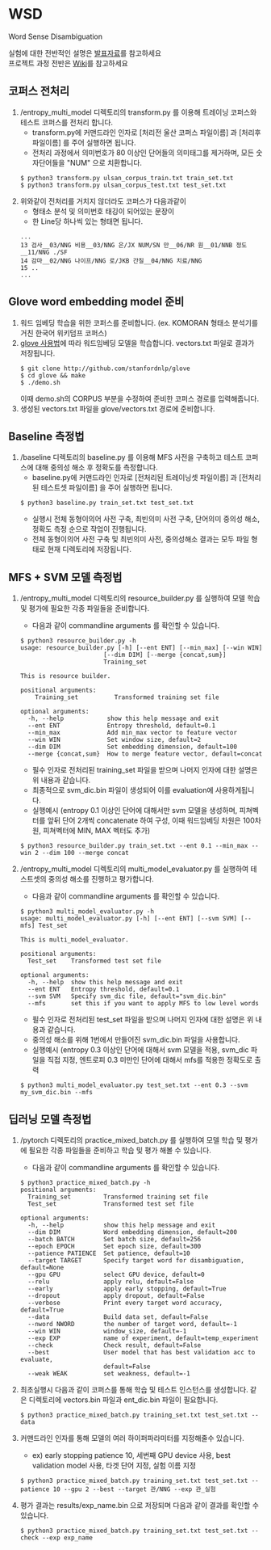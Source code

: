 # WSD
Word Sense Disambiguation
  
실험에 대한 전반적인 설명은 [발표자료](https://github.com/kakaonlp-internship2018/wsd/blob/ene5135-for-presentation/jeff_WSD_0829.pdf)를 참고하세요  
프로젝트 과정 전반은 [Wiki](https://github.com/kakaonlp-internship2018/wsd/wiki)를 참고하세요  

## 코퍼스 전처리
1. /entropy_multi_model 디렉토리의 transform.py 를 이용해 트레이닝 코퍼스와 테스트 코퍼스를 전처리 합니다.
    - transform.py에 커맨드라인 인자로 [처리전 울산 코퍼스 파일이름] 과 [처리후 파일이름] 를 주어 실행하면 됩니다. 
    - 전처리 과정에서 의미번호가 80 이상인 단어들의 의미태그를 제거하며, 모든 숫자단어들을 "NUM" 으로 치환합니다.
    ~~~ 
    $ python3 transform.py ulsan_corpus_train.txt train_set.txt  
    $ python3 transform.py ulsan_corpus_test.txt test_set.txt 
    ~~~  
2. 위와같이 전처리를 거치지 않더라도 코퍼스가 다음과같이 
    - 형태소 분석 및 의미번호 태깅이 되어있는 문장이  
    - 한 Line당 하나씩 있는 형태면 됩니다.
    ~~~
    ...
    13 검사__03/NNG 비용__03/NNG 은/JX NUM/SN 만__06/NR 원__01/NNB 정도__11/NNG ./SF
    14 감마__02/NNG 나이프/NNG 로/JKB 간질__04/NNG 치료/NNG
    15 ..
    ...
    ~~~

## Glove word embedding model 준비
1. 워드 임베딩 학습을 위한 코퍼스를 준비합니다. (ex. KOMORAN 형태소 분석기를 거친 한국어 위키덤프 코퍼스)  
2. [glove 사용법](https://github.com/stanfordnlp/GloVe)에 따라 워드임베딩 모델을 학습합니다. vectors.txt 파일로 결과가 저장됩니다. 
    ~~~
    $ git clone http://github.com/stanfordnlp/glove
    $ cd glove && make
    $ ./demo.sh 
    ~~~ 
    이때 demo.sh의 CORPUS 부분을 수정하여 준비한 코퍼스 경로를 입력해줍니다.  
3. 생성된 vectors.txt 파일을 glove/vectors.txt 경로에 준비합니다.  

## Baseline 측정법
1. /baseline 디렉토리의 baseline.py 를 이용해 MFS 사전을 구축하고 테스트 코퍼스에 대해 중의성 해소 후 정확도를 측정합니다.
    - baseline.py에 커맨드라인 인자로 [전처리된 트레이닝셋 파일이름] 과 [전처리된 테스트셋 파일이름] 을 주어 실행하면 됩니다.
    ~~~
    $ python3 baseline.py train_set.txt test_set.txt
    ~~~
    - 실행시 전체 동형이의어 사전 구축, 최빈의미 사전 구축, 단어의미 중의성 해소, 정확도 측정 순으로 작업이 진행됩니다.
    - 전체 동형이의어 사전 구축 및 최빈의미 사전, 중의성해소 결과는 모두 파일 형태로 현재 디렉토리에 저장됩니다.

## MFS + SVM 모델 측정법
1. /entropy_multi_model 디렉토리의 resource_builder.py 를 실행하여 모델 학습 및 평가에 필요한 각종 파일들을 준비합니다.  
    - 다음과 같이 commandline arguments 를 확인할 수 있습니다.
    ~~~
    $ python3 resource_builder.py -h
    usage: resource_builder.py [-h] [--ent ENT] [--min_max] [--win WIN]
                           [--dim DIM] [--merge {concat,sum}]
                           Training_set

    This is resource builder.

    positional arguments:
        Training_set          Transformed training set file

    optional arguments:
      -h, --help            show this help message and exit
      --ent ENT             Entropy threshold, default=0.1
      --min_max             Add min_max vector to feature vector
      --win WIN             Set window size, default=2
      --dim DIM             Set embedding dimension, default=100
      --merge {concat,sum}  How to merge feature vector, default=concat
    ~~~
    - 필수 인자로 전처리된 training_set 파일을 받으며 나머지 인자에 대한 설명은 위 내용과 같습니다.
    - 최종적으로 svm_dic.bin 파일이 생성되어 이를 evaluation에 사용하게됩니다.
    - 실행예시 (entropy 0.1 이상인 단어에 대해서만 svm 모델을 생성하며, 피쳐벡터를 앞뒤 단어 2개씩 concatenate 하여 구성, 이때 워드임베딩 차원은 100차원, 피쳐벡터에 MIN, MAX 벡터도 추가)
    ~~~
    $ python3 resource_builder.py train_set.txt --ent 0.1 --min_max --win 2 --dim 100 --merge concat
    ~~~
    
2. /entropy_multi_model 디렉토리의 multi_model_evaluator.py 를 실행하여 테스트셋의 중의성 해소를 진행하고 평가합니다.
    - 다음과 같이 commandline arguments 를 확인할 수 있습니다.
    ~~~
    $ python3 multi_model_evaluator.py -h
    usage: multi_model_evaluator.py [-h] [--ent ENT] [--svm SVM] [--mfs] Test_set

    This is multi_model_evaluator.

    positional arguments:
      Test_set    Transformed test set file

    optional arguments:
      -h, --help  show this help message and exit
      --ent ENT   Entropy threshold, default=0.1
      --svm SVM   Specify svm_dic file, default="svm_dic.bin"
      --mfs       set this if you want to apply MFS to low level words
    ~~~
    - 필수 인자로 전처리된 test_set 파일을 받으며 나머지 인자에 대한 설명은 위 내용과 같습니다.
    - 중의성 해소를 위해 1번에서 만들어진 svm_dic.bin 파일을 사용합니다.
    - 실행예시 (entropy 0.3 이상인 단어에 대해서 svm 모델을 적용, svm_dic 파일을 직접 지정, 엔트로피 0.3 미만인 단어에 대해서 mfs를 적용한 정확도로 출력
    ~~~
    $ python3 multi_model_evaluator.py test_set.txt --ent 0.3 --svm my_svm_dic.bin --mfs
    ~~~
      
      
## 딥러닝 모델 측정법
1. /pytorch 디렉토리의 practice_mixed_batch.py 를 실행하여 모델 학습 및 평가에 필요한 각종 파일들을 준비하고 학습 및 평가 해볼 수 있습니다.
    - 다음과 같이 commandline arguments 를 확인할 수 있습니다.
    ~~~
    $ python3 practice_mixed_batch.py -h
    positional arguments:
      Training_set         Transformed training set file
      Test_set             Transformed test set file

    optional arguments:
      -h, --help           show this help message and exit
      --dim DIM            Word embedding dimension, default=200
      --batch BATCH        Set batch size, default=256
      --epoch EPOCH        Set epoch size, default=300
      --patience PATIENCE  Set patience, default=10
      --target TARGET      Specify target word for disambiguation, default=None
      --gpu GPU            select GPU device, default=0
      --relu               apply relu, default=False
      --early              apply early stopping, default=True
      --dropout            apply dropout, default=False
      --verbose            Print every target word accuracy, default=True
      --data               Build data set, default=False
      --nword NWORD        the number of target word, default=-1
      --win WIN            window_size, default=-1
      --exp EXP            name of experiment, default=temp_experiment
      --check              Check result, default=False
      --best               User model that has best validation acc to evaluate,
                           default=False
      --weak WEAK          set weakness, default=-1
    ~~~  
    
2. 최초실행시 다음과 같이 코퍼스를 통해 학습 및 테스트 인스턴스를 생성합니다. 같은 디렉토리에 vectors.bin 파일과 ent_dic.bin 파일이 필요합니다.
    ~~~
    $ python3 practice_mixed_batch.py training_set.txt test_set.txt --data
    ~~~
  
3. 커맨드라인 인자를 통해 모델의 여러 하이퍼파라미터를 지정해줄수 있습니다.  
    - ex) early stopping patience 10, 세번째 GPU device 사용, best validation model 사용, 타겟 단어 지정, 실험 이름 지정
    ~~~
    $ python3 practice_mixed_batch.py training_set.txt test_set.txt --patience 10 --gpu 2 --best --target 관/NNG --exp 관_실험
    ~~~
4. 평가 결과는 results/exp_name.bin 으로 저장되며 다음과 같이 결과를 확인할 수 있습니다.
    ~~~
    $ python3 practice_mixed_batch.py training_set.txt test_set.txt --check --exp exp_name
    ~~~

